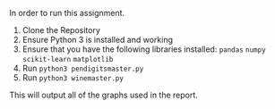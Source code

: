 In order to run this assignment.

1. Clone the Repository
2. Ensure Python 3 is installed and working
3. Ensure that you have the following libraries installed: `pandas` `numpy` `scikit-learn` `matplotlib`
4. Run `python3 pendigitsmaster.py`
5. Run `python3 winemaster.py`

This will output all of the graphs used in the report.
